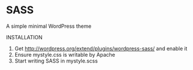 SASS
====

A simple minimal WordPress theme

INSTALLATION
1) Get http://wordpress.org/extend/plugins/wordpress-sass/ and enable it  
2) Ensure mystyle.css is writable by Apache  
3) Start writing SASS in mystyle.scss  

